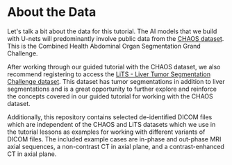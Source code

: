
# About the Data

Let's talk a bit about the data for this tutorial. The AI models that we build with U-nets will predominantly involve public data from the [CHAOS dataset](https://chaos.grand-challenge.org/Data/). This is the Combined Health Abdominal Organ Segmentation Grand Challenge.

After working through our guided tutorial with the CHAOS dataset, we also recommend registering to access the [LiTS - Liver Tumor Segmentation Challenge dataset](https://competitions.codalab.org/competitions/17094). This dataset has tumor segmentations in addition to liver segmentations and is a great opportunity to further explore and reinforce the concepts covered in our guided tutorial for working with the CHAOS dataset.

Additionally, this repository contains selected de-identified DICOM files which are independent of the CHAOS and LiTS datasets which we use in the tutorial lessons as examples for working with different variants of DICOM files. The included example cases are in-phase and out-phase MRI axial sequences, a non-contrast CT in axial plane, and a contrast-enhanced CT in axial plane.
